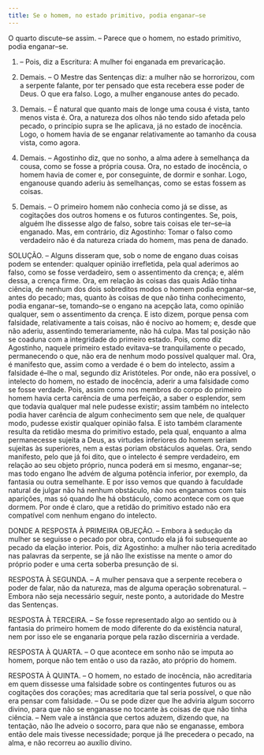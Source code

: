```yaml
---
title: Se o homem, no estado primitivo, podia enganar–se
---
```


O quarto discute–se assim. – Parece que o homem, no estado primitivo, podia enganar–se.  

1. – Pois, diz a Escritura: A mulher foi enganada em prevaricação.  

2. Demais. – O Mestre das Sentenças diz: a mulher não se horrorizou, com a serpente falante, por ter pensado que esta recebera esse poder de Deus. O que era falso. Logo, a mulher enganouse antes do pecado.  

3. Demais. – É natural que quanto mais de longe uma cousa é vista, tanto menos vista é. Ora, a natureza dos olhos não tendo sido afetada pelo pecado, o princípio supra se lhe aplicava, já no estado de inocência. Logo, o homem havia de se enganar relativamente ao tamanho da cousa vista, como agora.  

4. Demais. – Agostinho diz, que no sonho, a alma adere à semelhança da cousa, como se fosse a própria cousa. Ora, no estado de inocência, o homem havia de comer e, por conseguinte, de dormir e sonhar. Logo, enganouse quando aderiu às semelhanças, como se estas fossem as coisas.  

5. Demais. – O primeiro homem não conhecia como já se disse, as cogitações dos outros homens e os futuros contingentes. Se, pois, alguém lhe dissesse algo de falso, sobre tais coisas ele ter–se–ia enganado.  Mas, em contrário, diz Agostinho: Tomar o falso como verdadeiro não é da natureza criada do homem, mas pena de danado.  

SOLUÇÃO. – Alguns disseram que, sob o nome de engano duas coisas podem se entender: qualquer opinião irrefletida, pela qual aderimos ao falso, como se fosse verdadeiro, sem o assentimento da crença; e, além dessa, a crença firme. Ora, em relação às coisas das quais Adão tinha ciência, de nenhum dos dois sobreditos modos o homem podia enganar–se, antes do pecado; mas, quanto às coisas de que não tinha conhecimento, podia enganar–se, tomando–se o engano na acepção lata, como opinião qualquer, sem o assentimento da crença. E isto dizem, porque pensa com falsidade, relativamente a tais coisas, não é nocivo ao homem; e, desde que não aderiu, assentindo temerariamente, não há culpa.  Mas tal posição não se coaduna com a integridade do primeiro estado. Pois, como diz Agostinho, naquele primeiro estado evitava–se tranquilamente o pecado, permanecendo o que, não era de nenhum modo possível qualquer mal.  Ora, é manifesto que, assim como a verdade é o bem do intelecto, assim a falsidade é–lhe o mal, segundo diz Aristóteles. Por onde, não era possível, o intelecto do homem, no estado de inocência, aderir a uma falsidade como se fosse verdade. Pois, assim como nos membros do corpo do primeiro homem havia certa carência de uma perfeição, a saber o esplendor, sem que todavia qualquer mal nele pudesse existir; assim também no intelecto podia haver carência de algum conhecimento sem que nele, de qualquer modo, pudesse existir qualquer opinião falsa. E isto também claramente resulta da retidão mesma do primitivo estado, pela qual, enquanto a alma permanecesse sujeita a Deus, as virtudes inferiores do homem seriam sujeitas às superiores, nem a estas poriam obstáculos aquelas. Ora, sendo manifesto, pelo que já foi dito, que o intelecto é sempre verdadeiro, em relação ao seu objeto próprio, nunca poderá em si mesmo, enganar–se; mas todo engano lhe advém de alguma potência inferior, por exemplo, da fantasia ou outra semelhante. E por isso vemos que quando à faculdade natural de julgar não há nenhum obstáculo, não nos enganamos com tais aparições, mas só quando lhe há obstáculo, como acontece com os que dormem. Por onde é claro, que a retidão do primitivo estado não era compatível com nenhum engano do intelecto.  

DONDE A RESPOSTA À PRIMEIRA OBJEÇÃO. – Embora à sedução da mulher se seguisse o pecado por obra, contudo ela já foi subsequente ao pecado da elação interior. Pois, diz Agostinho: a mulher não teria acreditado nas palavras da serpente, se já não lhe existisse na mente o amor do próprio poder e uma certa soberba presunção de si.  

RESPOSTA À SEGUNDA. – A mulher pensava que a serpente recebera o poder de falar, não da natureza, mas de alguma operação sobrenatural. – Embora não seja necessário seguir, neste ponto, a autoridade do Mestre das Sentenças.  

RESPOSTA À TERCEIRA. – Se fosse representado algo ao sentido ou à fantasia do primeiro homem de modo diferente do da existência natural, nem por isso ele se enganaria porque pela razão discerniria a verdade.  

RESPOSTA À QUARTA. – O que acontece em sonho não se imputa ao homem, porque não tem então o uso da razão, ato próprio do homem.  

RESPOSTA À QUINTA. – O homem, no estado de inocência, não acreditaria em quem dissesse uma falsidade sobre os contingentes futuros ou as cogitações dos corações; mas acreditaria que tal seria possível, o que não era pensar com falsidade. – Ou se pode dizer que lhe adviria algum socorro divino, para que não se enganasse no tocante às coisas de que não tinha ciência. – Nem vale a instância que certos aduzem, dizendo que, na tentação, não lhe adveio o socorro, para que não se enganasse, embora então dele mais tivesse necessidade; porque já lhe precedera o pecado, na alma, e não recorreu ao auxílio divino.